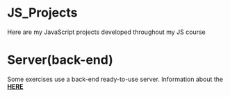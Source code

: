 # JS_Projects
Here are my JavaScript projects developed throughout my JS course

# Server(back-end)
Some exercises use a back-end ready-to-use server. Information about the **[HERE](https://github.com/softuni-practice-server/softuni-practice-server)**
